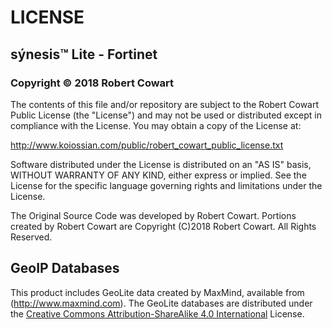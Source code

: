 # LICENSE

## sýnesis&trade; Lite - Fortinet
### Copyright &copy; 2018 Robert Cowart

The contents of this file and/or repository are subject to the Robert Cowart Public License (the "License") and may not be used or distributed except in compliance with the License. You may obtain a copy of the License at:

http://www.koiossian.com/public/robert_cowart_public_license.txt

Software distributed under the License is distributed on an "AS IS" basis, WITHOUT WARRANTY OF ANY KIND, either express or implied. See the License for the specific language governing rights and limitations under the License.

The Original Source Code was developed by Robert Cowart. Portions created by Robert Cowart are Copyright (C)2018 Robert Cowart. All Rights Reserved.

## GeoIP Databases
This product includes GeoLite data created by MaxMind, available from (http://www.maxmind.com). The GeoLite databases are distributed under the [Creative Commons Attribution-ShareAlike 4.0 International](https://creativecommons.org/licenses/by-sa/4.0/legalcode) License.

